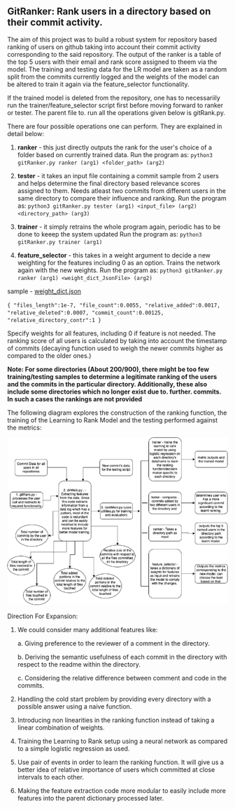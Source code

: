 ## GitRanker: Rank users in a directory based on their commit activity.

The aim of this project was to build a robust system for repository based ranking of users on github taking into account their commit activity corresponding to the said repository. The output of the ranker is a table of the top 5 users with their email and rank score assigned to theem via the model. The training and testing data for the LR model are taken as a random split from the commits currently logged and the weights of the model can be altered to train it again via the feature_selector functionality.

If the trained model is deleted from the repository, one has to necessariily run the trainer/feature_selector script first before moving forward to ranker or tester. The parent file to. run all the operations given below is gitRank.py. 

There are four possible operations one can perform. They are explained in detail below:

1. **ranker** - this just directly outputs the rank for the user's choice of a folder based on currently trained data.
Run the program as: `python3 gitRanker.py ranker (arg1) <folder_path> (arg2)`

2. **tester** - it takes an input file containing a commit sample from 2 users and helps determine the final directory based relevance scores assigned to them.
Needs atleast two commits from different users in the same directory to compare their influence and ranking.
Run the program as: `python3 gitRanker.py tester (arg1) <input_file> (arg2) <directory_path> (arg3)`

3. **trainer** - it simply retrains the whole program again, periodic has to  be done to keeep the system updated
Run the program as: `python3 gitRanker.py trainer (arg1)` 

4. **feature_selector** - this takes in a weight argument to decide a new weighting for the features including 0 as an option. Trains the network again with the new weights.
Run the program as: `python3 gitRanker.py ranker (arg1) <weight_dict_JsonFile> (arg2)`

sample - [weight_dict.json](https://github.com/ayush14029/go/blob/master/weight_dict.json)

`{
	"files_length":1e-7,
	"file_count":0.0055,
	"relative_added":0.0017,
	"relative_deleted":0.0007,
	"commit_count":0.00125,
	"relative_directory_contr":1
}`

Specify weights for all features, including 0 if feature is not needed. The ranking score of all users is calculated by taking into account the timestamp of commits (decaying function used to weigh the newer commits higher as compared to the older ones.)

**Note: For some directories (About 200/900), there might be too few training/testing samples to determine a legitimate ranking of the users and the commits in the particular directory. Additionally, these also include some directories which no longer exist due to. further. commits. In such a cases the rankings are not provided**

The following diagram explores the construction of the ranking function, the training of the Learning to Rank Model and the testing
performed against the metrics:

![](gitRankArch.png)


Direction For Expansion:

1. We could consider many additional features like:

	a. Giving preference to the reviewer of a comment in the directory.

	b. Deriving the semantic usefulness of each commit in the directory with respect to the readme within the directory.

	c. Considering the relative difference between comment and code in the commits.
2. Handling the cold start problem by providing every directory with a possible answer using a naive function.
3. Introducing non linearities in the ranking function instead of taking a linear combination of weights.
4. Training the Learning to Rank setup using a neural network as compared to a simple logistic regression as used.
5. Use pair of events in order to learn the ranking function. It will give us a better idea of relative importance of users which committed at close intervals to each other.
6. Making the feature extraction code more modular to easily include more features into the parent dictionary processed later.
